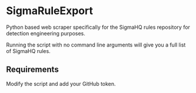 # SigmaRuleExport
Python based web scraper specifically for the SigmaHQ rules repository for detection engineering purposes. 

Running the script with no command line arguments will give you a full list of SigmaHQ rules.

## Requirements
Modify the script and add your GitHub token. 
